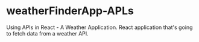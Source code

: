 # weatherFinderApp-APLs
Using APIs in React - A Weather Application. React application that's going to fetch data from a weather API.
